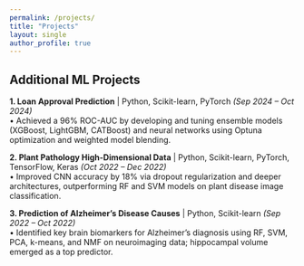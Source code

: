 ```yaml
---
permalink: /projects/
title: "Projects"
layout: single
author_profile: true
---
```


## Additional ML Projects

**1. Loan Approval Prediction** | Python, Scikit-learn, PyTorch *(Sep 2024 – Oct 2024)*  
• Achieved a 96% ROC-AUC by developing and tuning ensemble models (XGBoost, LightGBM, CATBoost) and neural networks using Optuna optimization and weighted model blending.  

**2. Plant Pathology High-Dimensional Data** | Python, Scikit-learn, PyTorch, TensorFlow, Keras *(Oct 2022 – Dec 2022)*  
• Improved CNN accuracy by 18% via dropout regularization and deeper architectures, outperforming RF and SVM models on plant disease image classification.  

**3. Prediction of Alzheimer’s Disease Causes** | Python, Scikit-learn *(Sep 2022 – Oct 2022)*  
• Identified key brain biomarkers for Alzheimer’s diagnosis using RF, SVM, PCA, k-means, and NMF on neuroimaging data; hippocampal volume emerged as a top predictor.
